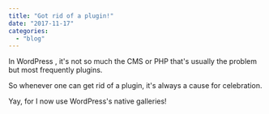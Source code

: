 ```yaml
---
title: "Got rid of a plugin!"
date: "2017-11-17"
categories: 
  - "blog"
---
```


In WordPress , it's not so much the CMS or PHP that's usually the problem but most frequently plugins.

So whenever one can get rid of a plugin, it's always a cause for celebration.

Yay, for I now use WordPress's native galleries!
